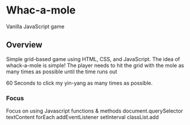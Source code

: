 # Whac-a-mole

Vanilla JavaScript game

## Overview

Simple grid-based game using HTML, CSS, and JavaScript. The idea of whack-a-mole is simple! The player needs to hit the grid with the mole as many times as possible until the time runs out

60 Seconds to click my yin-yang as many times as possible.

### Focus

Focus on using Javascript functions & methods 
document.querySelector
textContent
forEach
addEventListener
setInterval
classList.add


 
